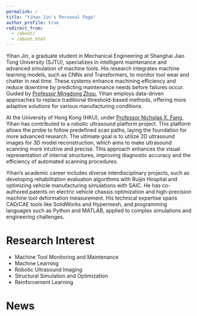 ```yaml
---
permalink: /
title: "Yihan Jin's Personal Page"
author_profile: true
redirect_from: 
  - /about/
  - /about.html
---
```


Yihan Jin, a graduate student in Mechanical Engineering at Shanghai Jiao Tong University (SJTU), specializes in intelligent maintenance and advanced simulation of machine tools. His research integrates machine learning models, such as CNNs and Transformers, to monitor tool wear and chatter in real time. These systems enhance machining efficiency and reduce downtime by predicting maintenance needs before failures occur. Guided by [Professor Mingdong Zhou](https://me.sjtu.edu.cn/teacher_directory1/zhoumingdong.html), Yihan employs data-driven approaches to replace traditional threshold-based methods, offering more adaptive solutions for various manufacturing conditions.

At the University of Hong Kong (HKU), under [Professor Nicholas X. Fang](https://www.mech.hku.hk/academic-staff/fang-x), Yihan has contributed to a robotic ultrasound platform project. This platform allows the probe to follow predefined scan paths, laying the foundation for more advanced research. The ultimate goal is to utilize 2D ultrasound images for 3D model reconstruction, which aims to make ultrasound scanning more intuitive and precise. This approach enhances the visual representation of internal structures, improving diagnostic accuracy and the efficiency of automated scanning procedures.

Yihan’s academic career includes diverse interdisciplinary projects, such as developing rehabilitation evaluation algorithms with Ruijin Hospital and optimizing vehicle manufacturing simulations with SAIC. He has co-authored patents on electric vehicle chassis optimization and high-precision machine tool deformation measurement. His technical expertise spans CAD/CAE tools like SolidWorks and Hypermesh, and programming languages such as Python and MATLAB, applied to complex simulations and engineering challenges.
<br/>

Research Interest
======
* Machine Tool Monitoring and Maintenance
* Machine Learning
* Robotic Ultrasound Imaging
* Structural Simulation and Optimization
* Reinforcement Learning

News
======
